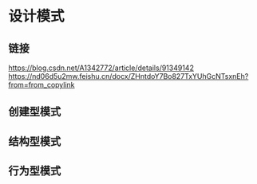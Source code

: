 # 设计模式
## 链接
https://blog.csdn.net/A1342772/article/details/91349142
https://nd06d5u2mw.feishu.cn/docx/ZHntdoY7Bo827TxYUhGcNTsxnEh?from=from_copylink
## 创建型模式


## 结构型模式


## 行为型模式